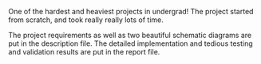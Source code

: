 One of the hardest and heaviest projects in undergrad!
The project started from scratch, and took really really lots of time.

The project requirements as well as two beautiful schematic diagrams are put in the description file.
The detailed implementation and tedious testing and validation results are put in the report file.
